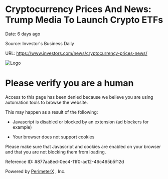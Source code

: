 # Cryptocurrency Prices And News: Trump Media To Launch Crypto ETFs

Date: 6 days ago

Source: Investor's Business Daily

URL: https://www.investors.com/news/cryptocurrency-prices-news/

![Logo](https://www.investors.com/wp-content/uploads/2019/03/IBD-logo-216x36.png)

# Please verify you are a human

Access to this page has been denied because we believe you are using automation tools to browse the
website.


This may happen as a result of the following:


- Javascript is disabled or blocked by an extension (ad blockers for example)

- Your browser does not support cookies


Please make sure that Javascript and cookies are enabled on your browser and that you are not blocking
them from loading.


Reference ID: #877aa8ed-0ec4-11f0-ac12-46c465b5f12d


Powered by
[PerimeterX](https://www.perimeterx.com/whywasiblocked)
, Inc.